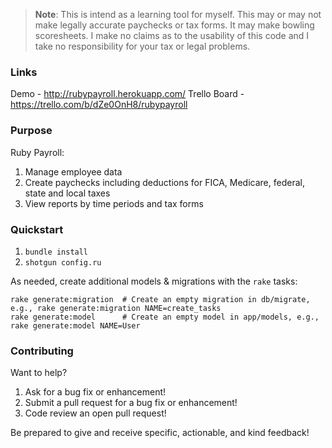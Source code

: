 > **Note**: This is intend as a learning tool for myself. This may or may not make legally accurate paychecks or tax forms. It may make bowling scoresheets. I make no claims as to the usability of this code and I take no responsibility for your tax or legal problems. 

### Links
Demo - http://rubypayroll.herokuapp.com/
Trello Board - https://trello.com/b/dZe0OnH8/rubypayroll

### Purpose
Ruby Payroll:

1. Manage employee data
2. Create paychecks including deductions for FICA, Medicare, federal, state and local taxes
3. View reports by time periods and tax forms

### Quickstart

1.  `bundle install`
2.  `shotgun config.ru`

As needed, create additional models & migrations with the `rake` tasks:

```
rake generate:migration  # Create an empty migration in db/migrate, e.g., rake generate:migration NAME=create_tasks
rake generate:model      # Create an empty model in app/models, e.g., rake generate:model NAME=User
```

### Contributing

Want to help?

1. Ask for a bug fix or enhancement!
2. Submit a pull request for a bug fix or enhancement!
3. Code review an open pull request!

Be prepared to give and receive specific, actionable, and kind feedback!
